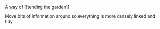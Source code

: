 A way of [[tending the garden]]

Move bits of information around so everything is more densely linked and tidy




